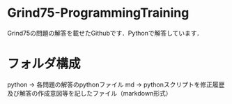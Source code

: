 # Grind75-ProgrammingTraining
Grind75の問題の解答を載せたGithubです．Pythonで解答しています．
# フォルダ構成
python -> 各問題の解答のpythonファイル
md -> pythonスクリプトを修正履歴及び解答の作成意図等を記したファイル（markdown形式）